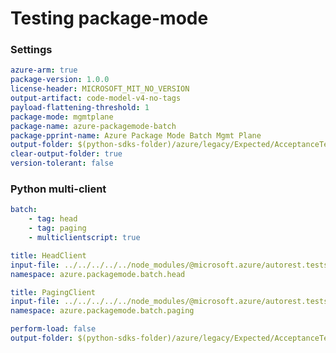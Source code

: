 # Testing package-mode

### Settings

``` yaml
azure-arm: true
package-version: 1.0.0
license-header: MICROSOFT_MIT_NO_VERSION
output-artifact: code-model-v4-no-tags
payload-flattening-threshold: 1
package-mode: mgmtplane
package-name: azure-packagemode-batch
package-pprint-name: Azure Package Mode Batch Mgmt Plane
output-folder: $(python-sdks-folder)/azure/legacy/Expected/AcceptanceTests/PackageModeBatch
clear-output-folder: true
version-tolerant: false
```

### Python multi-client

``` yaml
batch:
    - tag: head
    - tag: paging
    - multiclientscript: true
```

``` yaml $(tag) == 'head'
title: HeadClient
input-file: ../../../../../node_modules/@microsoft.azure/autorest.testserver/swagger/head.json
namespace: azure.packagemode.batch.head
```

``` yaml $(tag) == 'paging'
title: PagingClient
input-file: ../../../../../node_modules/@microsoft.azure/autorest.testserver/swagger/paging.json
namespace: azure.packagemode.batch.paging
```

``` yaml $(multiclientscript)
perform-load: false
output-folder: $(python-sdks-folder)/azure/legacy/Expected/AcceptanceTests/PackageModeBatch/azure/packagemode/batch
```
